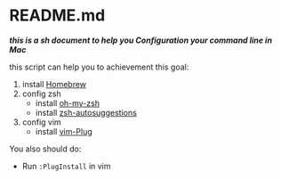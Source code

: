 # README.md

***this is a sh document to help you Configuration your command line in Mac***

this script can help you to achievement this goal:

1. install [Homebrew](https://brew.sh) 
2. config zsh
    - install [oh-my-zsh](https://ohmyz.sh)
    - install [zsh-autosuggestions](https://github.com/zsh-users/zsh-autosuggestions)
3. config vim
    - install [vim-Plug](https://github.com/junegunn/vim-plug)



You also should do:

- Run `:PlugInstall` in vim
